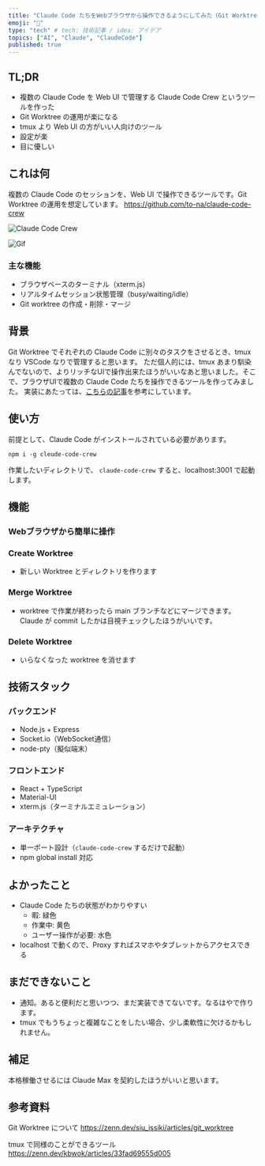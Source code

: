 ```yaml
---
title: "Claude Code たちをWebブラウザから操作できるようにしてみた（Git Worktree用）"
emoji: "🐇"
type: "tech" # tech: 技術記事 / idea: アイデア
topics: ["AI", "Claude", "ClaudeCode"]
published: true
---
```

## TL;DR

- 複数の Claude Code を Web UI で管理する Claude Code Crew というツールを作った
- Git Worktree の運用が楽になる
- tmux より Web UI の方がいい人向けのツール
- 設定が楽
- 目に優しい

## これは何

複数の Claude Code のセッションを、Web UI で操作できるツールです。Git Worktree の運用を想定しています。
https://github.com/to-na/claude-code-crew

![Claude Code Crew](https://storage.googleapis.com/zenn-user-upload/1b63b8ae3314-20250613.png)

![Gif](https://storage.googleapis.com/zenn-user-upload/06f537b6aabc-20250613.gif)

### 主な機能

- ブラウザベースのターミナル（xterm.js）
- リアルタイムセッション状態管理（busy/waiting/idle）
- Git worktree の作成・削除・マージ

## 背景

Git Worktree でそれぞれの Claude Code に別々のタスクをさせるとき、tmux なり VSCode なりで管理すると思います。
ただ個人的には、tmux あまり馴染んでないので、よりリッチなUIで操作出来たほうがいいなあと思いました。そこで、ブラウザUIで複数の Claude Code たちを操作できるツールを作ってみました。
実装にあたっては、[こちらの記事](https://zenn.dev/kbwok/articles/33fad69555d005)を参考にしています。

## 使い方

前提として、Claude Code がインストールされている必要があります。

`npm i -g cleude-code-crew`

作業したいディレクトリで、 `claude-code-crew` すると、localhost:3001 で起動します。

## 機能
### Webブラウザから簡単に操作

### Create Worktree

- 新しい Worktree とディレクトリを作ります

### Merge Worktree
- worktree で作業が終わったら main ブランチなどにマージできます。Claude が commit したかは目視チェックしたほうがいいです。

### Delete Worktree
- いらなくなった worktree を消せます

## 技術スタック

### バックエンド
- Node.js + Express
- Socket.io（WebSocket通信）
- node-pty（擬似端末）

### フロントエンド
- React + TypeScript
- Material-UI
- xterm.js（ターミナルエミュレーション）

### アーキテクチャ
- 単一ポート設計（`claude-code-crew` するだけで起動）
- npm global install 対応

## よかったこと
- Claude Code たちの状態がわかりやすい
  - 暇: 緑色
  - 作業中: 黄色
  - ユーザー操作が必要: 水色
- localhost で動くので、Proxy すればスマホやタブレットからアクセスできる

## まだできないこと

- 通知。あると便利だと思いつつ、まだ実装できてないです。なるはやで作ります。
- tmux でもうちょっと複雑なことをしたい場合、少し柔軟性に欠けるかもしれません。

## 補足
本格稼働させるには Claude Max を契約したほうがいいと思います。

## 参考資料
Git Worktree について
https://zenn.dev/siu_issiki/articles/git_worktree

tmux で同様のことができるツール
https://zenn.dev/kbwok/articles/33fad69555d005